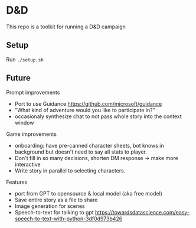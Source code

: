 # D&D

This repo is a toolkit for running a D&D campaign

## Setup

Run `./setup.sh`

## Future

Prompt improvements

-   Port to use Guidance https://github.com/microsoft/guidance
-   "What kind of adventure would you like to participate in?"
-   occasionaly synthesize chat to not pass whole story into the context window

Game improvements

-   onboarding: have pre-canned character sheets, bot knows in background but doesn't need to say all stats to player.
-   Don't fill in so many decisions, shorten DM response -> make more interactive
-   Write story in parallel to selecting characters.

Features

-   port from GPT to opensource & local model (aka free model)
-   Save entire story as a file to share
-   Image generation for scenes
-   Speech-to-text for talking to gpt https://towardsdatascience.com/easy-speech-to-text-with-python-3df0d973b426

